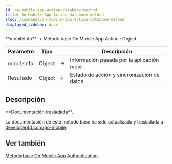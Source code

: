 ```yaml
---
id: on-mobile-app-action-database-method
title: On Mobile App Action database method
slug: /commands/on-mobile-app-action-database-method
displayed_sidebar: docs
---
```


<!--REF #_command_.Metodo base On Mobile App Action.Syntax-->**mobileInfo** -> Método base On Mobile App Action : Object<!-- END REF-->
<!--REF #_command_.Metodo base On Mobile App Action.Params-->
| Parámetro | Tipo |  | Descripción |
| --- | --- | --- | --- |
| mobileInfo | Object | &#8594;  | Información pasada por la aplicación móvil |
| Resultado | Object | &#8592; | Estado de acción y sincronización de datos |

<!-- END REF-->

## Descripción 

<!--REF #_command_.Metodo base On Mobile App Action.Summary-->**Documentación trasladada**.<!-- END REF-->

La documentación de este método base ha sido actualizada y trasladada a [developer4d.com/go-mobile](https://developer.4d.com/go-mobile/docs/4d/on-mobile-app-action).

## Ver también 

[Método base On Mobile App Authentication](metodo-base-on-mobile-app-authentication.md)  